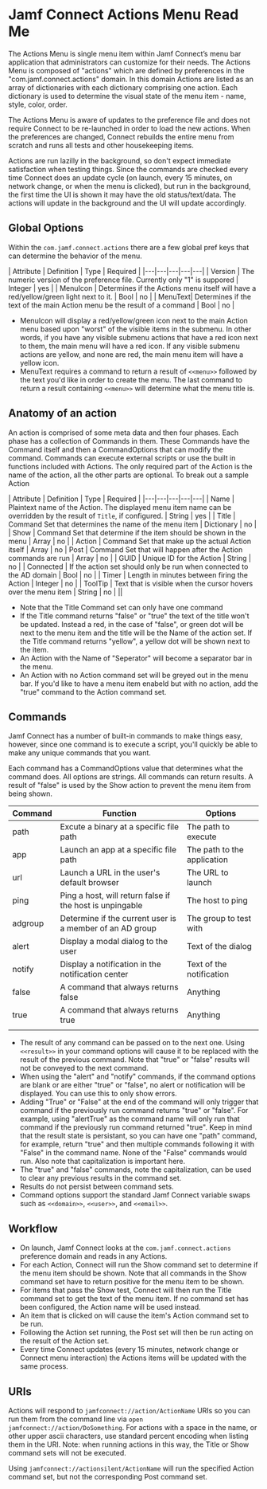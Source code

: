 #  Jamf Connect Actions Menu Read Me

The Actions Menu is single menu item within Jamf Connect’s menu bar application that administrators can customize for their needs. The Actions Menu is composed of "actions" which are defined by preferences in the "com.jamf.connect.actions" domain. In this domain Actions are listed as an array of dictionaries with each dictionary comprising one action. Each dictionary is used to determine the visual state of the menu item - name, style, color, order.

The Actions Menu is aware of updates to the preference file and does not require Connect to be re-launched in order to load the new actions. When the preferences are changed, Connect rebuilds the entire menu from scratch and runs all tests and other housekeeping items.

Actions are run lazilly in the background, so don't expect immediate satisfaction when testing things. Since the commands are checked every time Connect does an update cycle (on launch, every 15 minutes, on network change, or when the menu is clicked), but run in the background, the first time the UI is shown it may have the old status/text/data. The actions will update in the background and the UI will update accordingly.

## Global Options

Within the `com.jamf.connect.actions` there are a few global pref keys that can determine the behavior of the menu.

| Attribute | Definition | Type | Required |
|---|---|---|---|---|
| Version | The numeric version of the preference file. Currently only "1" is suppored | Integer | yes |
| MenuIcon | Determines if the Actions menu itself will have a red/yellow/green light next to it. | Bool | no |
| MenuText| Determines if the text of the main Action menu be the result of a command | Bool | no |

* MenuIcon will display a red/yellow/green icon next to the main Action menu based upon "worst" of the visible items in the submenu. In other words, if you have any visible submenu actions that have a red icon next to them, the main menu will have a red icon. If any visible submenu actions are yellow, and none are red, the main menu item will have a yellow icon.
* MenuText requires a command to return a result of `<<menu>>` followed by the text you'd like in order to create the menu. The last command to return a result containing `<<menu>>` will determine what the menu title is.

## Anatomy of an action

An action is comprised of some meta data and then four phases. Each phase has a collection of Commands in them. These Commands have the Command itself and then a CommandOptions that can modify the command. Commands can execute external scripts or use the built in functions included with Actions. The only required part of the Action is the name of the action, all the other parts are optional. To break out a sample Action

| Attribute | Definition | Type | Required |
|---|---|---|---|---|
| Name | Plaintext name of the Action. The displayed menu item name can be overridden by the result of `Title`, if configured.  | String | yes |
| Title | Command Set that determines the name of the menu item | Dictionary | no |
| Show | Command Set that determine if the item should be shown in the menu | Array | no |
| Action | Command Set that make up the actual Action itself | Array | no
| Post | Command Set that will happen after the Action commands are run | Array | no |
| GUID | Unique ID for the Action | String | no |
| Connected | If the action set should only be run when connected to the AD domain | Bool | no |
| Timer | Length in minutes between firing the Action | Integer | no |
| ToolTip | Text that is visible when the cursor hovers over the menu item | String | no |
||


* Note that the Title Command set can only have one command
* If the Title command returns "false" or "true" the text of the title won't be updated. Instead a red, in the case of "false", or green dot will be next to the menu item and the title will be the Name of the action set. If the Title command returns "yellow", a yellow dot will be shown next to the item.
* An Action with the Name of "Seperator" will become a separator bar in the menu.
* An Action with no Action command set will be greyed out in the menu bar. If you'd like to have a menu item enabeld but with no action, add the "true" command to the Action command set.

## Commands

Jamf Connect has a number of built-in commands to make things easy, however, since one command is to execute a script, you'll quickly be able to make any unique commands that you want.

Each command has a CommandOptions value that determines what the command does. All options are strings. All commands can return results. A result of "false" is used by the Show action to prevent the menu item from being shown.

| Command | Function | Options |
|---|---|---|
| path | Excute a binary at a specific file path | The path to execute |
| app | Launch an app at a specific file path | The path to the application |
| url | Launch a URL in the user's default browser | The URL to launch |
| ping | Ping a host, will return false if the host is unpingable | The host to ping|
| adgroup | Determine if the current user is a member of an AD group | The group to test with |
| alert | Display a modal dialog to the user | Text of the dialog |
| notify | Display a notification in the notification center | Text of the notification |
| false | A command that always returns false | Anything |
| true | A command that always returns true | Anything |
||

* The result of any command can be passed on to the next one. Using `<<result>>` in your command options will cause it to be replaced with the result of the previous command. Note that "true" or "false" results will not be conveyed to the next command.
* When using the "alert" and "notify" commands, if the command options are blank or are either "true" or "false", no alert or notification will be displayed. You can use this to only show errors.
* Adding "True" or "False" at the end of the command will only trigger that command if the previously run command returns "true" or "false". For example, using "alertTrue" as the command name will only run that command if the previously run command returned "true". Keep in mind that the result state is persistant, so you can have one "path" command, for example, return "true" and then multiple commands following it with "False" in the command name. None of the "False" commands would run. Also note that capitalization is important here.
* The "true" and "false" commands, note the capitalization, can be used to clear any previous results in the command set.
* Results do not persist between command sets.
* Command options support the standard Jamf Connect variable swaps such as `<<domain>>`, `<<user>>`, and `<<email>>`.

## Workflow

* On launch, Jamf Connect looks at the `com.jamf.connect.actions` preference domain and reads in any Actions.
* For each Action, Connect will run the Show command set to determine if the menu item should be shown. Note that all commands in the Show command set have to return positive for the menu item to be shown.
* For items that pass the Show test, Connect will then run the Title command set to get the text of the menu item. If no command set has been configured, the Action name will be used instead.
* An item that is clicked on will cause the item's Action command set to be run.
* Following the Action set running, the Post set will then be run acting on the result of the Action set.
* Every time Connect updates (every 15 minutes, network change or Connect menu interaction) the Actions items will be updated with the same process.

## URIs

Actions will respond to `jamfconnect://action/ActionName` URIs so you can run them from the command line via `open jamfconnect://action/DoSomething`. For actions with a space in the name, or other upper ascii characters, use standard percent encoding when listing them in the URI. Note: when running actions in this way, the Title or Show command sets will not be executed.

Using `jamfconnect://actionsilent/ActionName` will run the specified Action command set, but not the corresponding Post command set.
